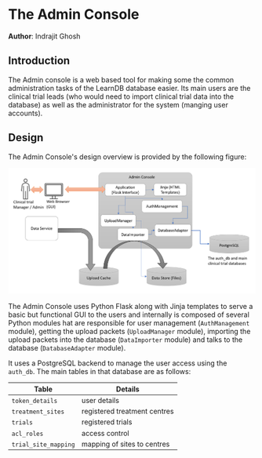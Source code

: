 # The Admin Console

__Author__: Indrajit Ghosh

## Introduction

The Admin console is a web based tool for making some the common administration tasks of the LearnDB database easier. Its main users are the clinical trial leads (who would need to import clinical trial data into the database) as well as the administrator for the system (manging user accounts).

## Design

The Admin Console's design overview is provided by the following figure:

![Admin Console Design](../docsrc/images/admin_console_design.png)

The Admin Console uses Python Flask along with Jinja templates to serve a basic but functional GUI to the users and internally is composed of several Python modules hat are responsible for user management (`AuthManagement` module), getting the upload packets (`UploadManager` module), importing the upload packets into the database (`DataImporter` module) and talks to the database (`DatabaseAdapter` module).

It uses a PostgreSQL backend to manage the user access using the `auth_db`. The main tables in that database are as follows:

| Table | Details |
|---|---|
| `token_details` | user details |
| `treatment_sites` | registered treatment centres |
| `trials` | registered trials |
| `acl_roles` | access control |
| `trial_site_mapping` | mapping of sites to centres |

